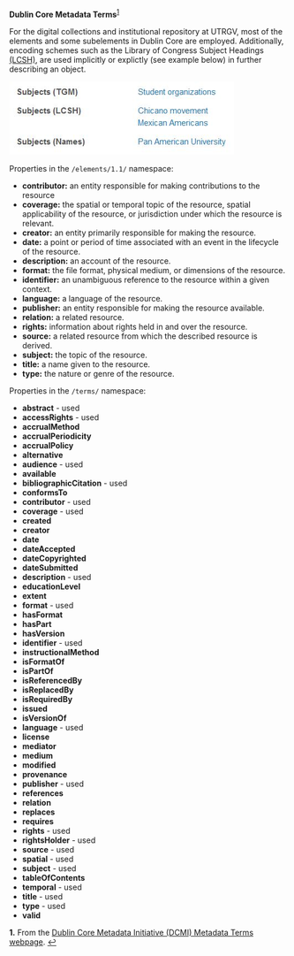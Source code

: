 **Dublin Core Metadata Terms**<sup id="a1">[1](#f1)</sup>

For the digital collections and institutional repository at UTRGV, most of the elements and some subelements in Dublin Core are employed. Additionally, encoding schemes such as the Library of Congress Subject Headings [(LCSH)](https://www.loc.gov/aba/publications/FreeLCSH/freelcsh.html), are used implicitly or explictly (see example below) in further describing an object.

![example image of subject headings](docs/subjects-example.JPG)

Properties in the `/elements/1.1/` namespace:

* **contributor:** an entity responsible for making contributions to the resource
* **coverage:** the spatial or temporal topic of the resource, spatial applicability of the resource, or jurisdiction under which the resource is relevant.
* **creator:** an entity primarily responsible for making the resource.
* **date:** a point or period of time associated with an event in the lifecycle of the resource.
* **description:** an account of the resource.
* **format:** the file format, physical medium, or dimensions of the resource.
* **identifier:** an unambiguous reference to the resource within a given context.
* **language:** a language of the resource.
* **publisher:** an entity responsible for making the resource available.
* **relation:** a related resource.
* **rights:** information about rights held in and over the resource.
* **source:** a related resource from which the described resource is derived.
* **subject:** the topic of the resource.
* **title:** a name given to the resource.
* **type:** the nature or genre of the resource.

Properties in the `/terms/` namespace:

* **abstract** - used
* **accessRights** - used
* **accrualMethod**
* **accrualPeriodicity**
* **accrualPolicy**
* **alternative**
* **audience** - used
* **available**
* **bibliographicCitation** - used
* **conformsTo**
* **contributor** - used
* **coverage** - used 
* **created**
* **creator**
* **date**
* **dateAccepted**
* **dateCopyrighted**
* **dateSubmitted**
* **description** - used 
* **educationLevel**
* **extent**
* **format** - used
* **hasFormat**
* **hasPart**
* **hasVersion**
* **identifier** - used 
* **instructionalMethod**
* **isFormatOf**
* **isPartOf**
* **isReferencedBy**
* **isReplacedBy**
* **isRequiredBy**
* **issued**
* **isVersionOf**
* **language** - used
* **license**
* **mediator**
* **medium**
* **modified**
* **provenance**
* **publisher** - used
* **references**
* **relation**
* **replaces**
* **requires**
* **rights** - used
* **rightsHolder** - used
* **source** - used
* **spatial** - used
* **subject** - used
* **tableOfContents**
* **temporal** - used
* **title** - used
* **type** - used
* **valid**

<b id="f1">1.</b> From the [Dublin Core Metadata Initiative (DCMI) Metadata Terms webpage](https://www.dublincore.org/specifications/dublin-core/dcmi-terms/#section-3). [↩](#a1)
